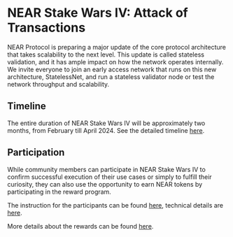 # NEAR Stake Wars IV: Attack of Transactions

NEAR Protocol is preparing a major update of the core protocol architecture that takes scalability to the next level. This update is called stateless validation, and it has ample impact on how the network operates internally. We invite everyone to join an early access network that runs on this new architecture, StatelessNet, and run a stateless validator node or test the network throughput and scalability.

## Timeline

The entire duration of NEAR Stake Wars IV will be approximately two months, from February till April 2024.
See the detailed timeline [here](TIMELINE.md).

## Participation

While community members can participate in NEAR Stake Wars IV to confirm successful execution of their use cases or simply to fulfill their curiosity, they can also use the opportunity to earn NEAR tokens by participating in the reward program.

The instruction for the participants can be found [here](HOW_TO.md), technical details are [here](TECHNICAL_DETAILS.md).

More details about the rewards can be found [here](REWARDS.md).
